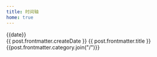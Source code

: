 ```yaml
---
title: 时间轴
home: true
---
```


<script setup>
import { data as posts } from "../src/posts.data";
import { sortPostsByYear } from "../src/utils/postUtil";
const dates = sortPostsByYear(posts);
</script>

<div
v-for="(posts, date) in dates"
:key="date"
class="card bg-base-100 shadow-xl w-auto h-auto mb-2"
>
    <div class="card-body w-auto">
        <div>
          <div class="border-2 rounded-md w-max p-2">{{date}}</div>
        </div>
        <div class="flex flex-col border-l-2 ml-[27px] pt-4 pl-6 mt-[-8px]">
          <div v-for="post in posts" :key="post.id" class="flex flex-row">
            <div class="flex flex-row mt-5">
              <div class="w-3 h-3 rounded-full bg-base-300 dark:bg-white ml-[-31px]"></div>
              <div class="flex flex-col ml-3 mt-[-5px]">
                <span>{{ post.frontmatter.createDate }}</span>
                <a :href="post.url" class="hover:underline">{{ post.frontmatter.title }}</a>
                <span>{{post.frontmatter.category.join("/")}}</span>
              </div>
            </div>
          </div>
        </div>
    </div>
</div>
